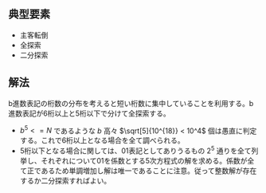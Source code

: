 ## 典型要素

* 主客転倒
* 全探索
* 二分探索

## 解法

b進数表記の桁数の分布を考えると短い桁数に集中していることを利用する。b進数表記が6桁以上と5桁以下で分けて全探索する。

* $b^5 <= N$ であるような $b$ 高々 $\sqrt[5]{10^{18}} < 10^4$ 個は愚直に判定する。これで6桁以上となる場合を全て調べられる。
* 5桁以下となる場合に関しては、01表記としてありうるもの $2^5$ 通りを全て列挙し、それぞれについて01を係数とする5次方程式の解を求める。係数が全て正であるため単調増加し解は唯一であることに注意。従って整数解が存在するか二分探索すればよい。

